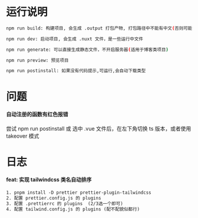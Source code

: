 # 运行说明

```bash
npm run build: 构建项目, 会生成 .output 打包产物, 打包路径中不能有中文(否则可能失败)

npm run dev: 启动项目, 会生成 .nuxt 文件，是一些运行中文件

npm run generate: 可以直接生成静态文件，不开启服务器(适用于博客类项目)

npm run preview: 预览项目

npm run postinstall: 如果没有代码提示,可运行,会自动下载类型

```

# 问题

#### 自动注册的函数有红色报错

尝试 npm run postinstall 或 选中 .vue 文件后，在左下角切换 ts 版本，或者使用 takeover 模式

# 日志

#### feat: 实现 tailwindcss 类名自动排序

```xml
1. pnpm install -D prettier prettier-plugin-tailwindcss
2. 配置 prettier.config.js 的 plugins
3. 配置 .prettierrc 的 plugins  (2/3选一个即可)
4. 配置 tailwind.config.js 的 plugins (配不配貌似都行)

```
